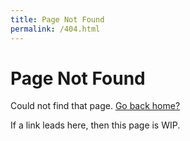 ```yaml
---
title: Page Not Found
permalink: /404.html
---
```


# Page Not Found

Could not find that page. [Go back home?](/)

If a link leads here, then this page is WIP.
